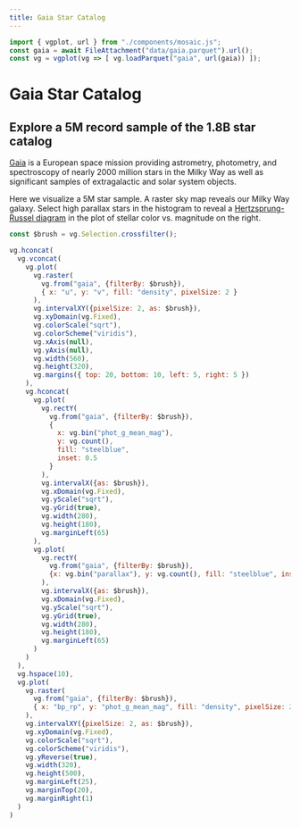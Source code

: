 ```yaml
---
title: Gaia Star Catalog
---
```


```js
import { vgplot, url } from "./components/mosaic.js";
const gaia = await FileAttachment("data/gaia.parquet").url();
const vg = vgplot(vg => [ vg.loadParquet("gaia", url(gaia)) ]);
```

# Gaia Star Catalog
## Explore a 5M record sample of the 1.8B star catalog

[Gaia](https://gea.esac.esa.int/archive/) is a European space mission providing astrometry, photometry, and spectroscopy of nearly 2000 million stars in the Milky Way as well as significant samples of extragalactic and solar system objects.

Here we visualize a 5M star sample.
A raster sky map reveals our Milky Way galaxy.
Select high parallax stars in the histogram to reveal a [Hertzsprung-Russel diagram](https://en.wikipedia.org/wiki/Hertzsprung%E2%80%93Russell_diagram) in the plot of stellar color vs. magnitude on the right.

```js
const $brush = vg.Selection.crossfilter();
```

```js
vg.hconcat(
  vg.vconcat(
    vg.plot(
      vg.raster(
        vg.from("gaia", {filterBy: $brush}),
        { x: "u", y: "v", fill: "density", pixelSize: 2 }
      ),
      vg.intervalXY({pixelSize: 2, as: $brush}),
      vg.xyDomain(vg.Fixed),
      vg.colorScale("sqrt"),
      vg.colorScheme("viridis"),
      vg.xAxis(null),
      vg.yAxis(null),
      vg.width(560),
      vg.height(320),
      vg.margins({ top: 20, bottom: 10, left: 5, right: 5 })
    ),
    vg.hconcat(
      vg.plot(
        vg.rectY(
          vg.from("gaia", {filterBy: $brush}),
          {
            x: vg.bin("phot_g_mean_mag"),
            y: vg.count(),
            fill: "steelblue",
            inset: 0.5
          }
        ),
        vg.intervalX({as: $brush}),
        vg.xDomain(vg.Fixed),
        vg.yScale("sqrt"),
        vg.yGrid(true),
        vg.width(280),
        vg.height(180),
        vg.marginLeft(65)
      ),
      vg.plot(
        vg.rectY(
          vg.from("gaia", {filterBy: $brush}),
          {x: vg.bin("parallax"), y: vg.count(), fill: "steelblue", inset: 0.5}
        ),
        vg.intervalX({as: $brush}),
        vg.xDomain(vg.Fixed),
        vg.yScale("sqrt"),
        vg.yGrid(true),
        vg.width(280),
        vg.height(180),
        vg.marginLeft(65)
      )
    )
  ),
  vg.hspace(10),
  vg.plot(
    vg.raster(
      vg.from("gaia", {filterBy: $brush}),
      { x: "bp_rp", y: "phot_g_mean_mag", fill: "density", pixelSize: 2 }
    ),
    vg.intervalXY({pixelSize: 2, as: $brush}),
    vg.xyDomain(vg.Fixed),
    vg.colorScale("sqrt"),
    vg.colorScheme("viridis"),
    vg.yReverse(true),
    vg.width(320),
    vg.height(500),
    vg.marginLeft(25),
    vg.marginTop(20),
    vg.marginRight(1)
  )
)
```
